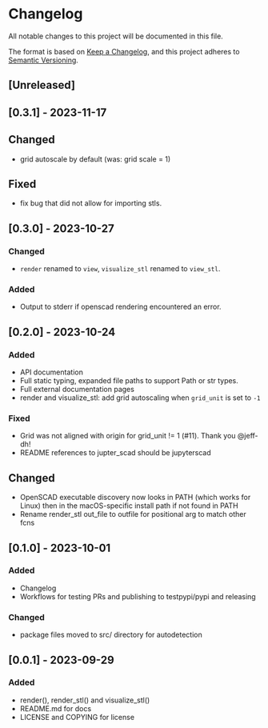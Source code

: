 # Changelog

All notable changes to this project will be documented in this file.

The format is based on [Keep a Changelog](https://keepachangelog.com/en/1.0.0/),
and this project adheres to [Semantic Versioning](https://semver.org/spec/v2.0.0.html).

## [Unreleased]

## [0.3.1] - 2023-11-17

## Changed

- grid autoscale by default (was: grid scale = 1)

## Fixed

- fix bug that did not allow for importing stls.


## [0.3.0] - 2023-10-27

### Changed

- `render` renamed to `view`, `visualize_stl` renamed to `view_stl`.

### Added

- Output to stderr if openscad rendering encountered an error.


## [0.2.0] - 2023-10-24

### Added

- API documentation
- Full static typing, expanded file paths to support Path or str types.
- Full external documentation pages
- render and visualize_stl: add grid autoscaling when `grid_unit` is set to `-1`

### Fixed

- Grid was not aligned with origin for grid_unit != 1 (#11). Thank you @jeff-dh!
- README references to jupter_scad should be jupyterscad

## Changed

- OpenSCAD executable discovery now looks in PATH (which works for Linux) then
  in the macOS-specific install path if not found in PATH
- Rename render_stl out_file to outfile for positional arg to match other fcns


## [0.1.0] - 2023-10-01

### Added

- Changelog
- Workflows for testing PRs and publishing to testpypi/pypi and releasing

### Changed

- package files moved to src/ directory for autodetection


## [0.0.1] - 2023-09-29

### Added

- render(), render_stl() and visualize_stl()
- README.md for docs
- LICENSE and COPYING for license

